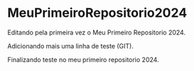 # MeuPrimeiroRepositorio2024

Editando pela primeira vez o Meu Primeiro Repositorio 2024.

Adicionando mais uma linha de teste (GIT).

Finalizando teste no meu primeiro repositorio 2024.
